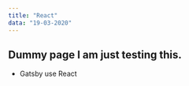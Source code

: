 ```yaml
---
title: "React"
data: "19-03-2020"
---
```


## Dummy page I am just testing this.

- Gatsby use React